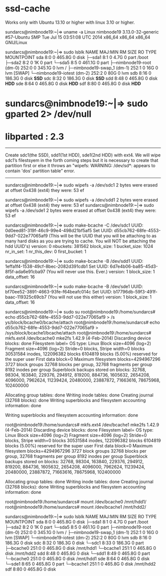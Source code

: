 ssd-cache
=========


Works only with Ubuntu 13.10 or higher with linux 3.10 or higher.


sundarcs@nimbnode19:~|⇒  uname -a
Linux nimbnode19 3.13.0-32-generic #57-Ubuntu SMP Tue Jul 15 03:51:08 UTC 2014 x86_64 x86_64 x86_64 GNU/Linux

sundarcs@nimbnode19:~|⇒  sudo lsblk
NAME                         MAJ:MIN RM   SIZE RO TYPE MOUNTPOINT
sda                            8:0    0 465.8G  0 disk
├─sda1                         8:1    0   4.7G  0 part /boot
├─sda2                         8:2    0     1K  0 part
└─sda5                         8:5    0 461.1G  0 part
  ├─nimbnode19-root (dm-0)   252:0    0 345.1G  0 lvm  /
  ├─nimbnode19-swap_1 (dm-1) 252:1    0    16G  0 lvm  [SWAP]
  └─nimbnode19-iotest (dm-2) 252:2    0    80G  0 lvm
sdb                            8:16   0 186.3G  0 disk     **SSD**
sdc                            8:32   0 186.3G  0 disk     **SSD**
sdd                            8:48   0 465.8G  0 disk     **HDD**
sde                            8:64   0 465.8G  0 disk     **HDD**
sdf                            8:80   0 465.8G  0 disk     **HDD**


sundarcs@nimbnode19:~|⇒  sudo gparted 2> /dev/null
======================
libparted : 2.3
======================

***
Create sdc1(the SSD), sdd1(1st HDD), sde1(2nd HDD) with ext4. We will wipe sdc1’s filestsyem in the forth coming steps but it is necessary to create that partition first or else it throws an "wipefs: WARNING: /dev/sd*: appears to contain 'dos' partition table” error.
***


sundarcs@nimbnode19:~|⇒  sudo wipefs -a /dev/sdc1
2 bytes were erased at offset 0x438 (ext4)
they were: 53 ef

sundarcs@nimbnode19:~|⇒  sudo wipefs -a /dev/sdd1
2 bytes were erased at offset 0x438 (ext4)
they were: 53 ef
sundarcs@nimbnode19:~|⇒  sudo wipefs -a /dev/sde1
2 bytes were erased at offset 0x438 (ext4)
they were: 53 ef


sundarcs@nimbnode19:~|⇒  sudo make-bcache -C /dev/sdc1
UUID:                   0d0eed81-319f-46c9-99e4-498d21bf5af5
Set UUID:               d55cb762-68fe-4553-9dd7-022e77065af9 (This will be the UUID that you will be attaching to as many hard disks as you are trying to cache. You will NOT be attaching the hdd UUID's)
version:                0
nbuckets:               381562
block_size:             1
bucket_size:            1024
nr_in_set:              1
nr_this_dev:            0
first_bucket:           1

sundarcs@nimbnode19:~|⇒  sudo make-bcache -B /dev/sdd1
UUID:                   1effa1f4-1538-49cf-8bec-2082d391cdb1
Set UUID:               6d7e4b06-ba85-45d3-8f5f-ada6e91cba97 (You will never use this. Ever.)
version:                1
block_size:             1
data_offset:            16

sundarcs@nimbnode19:~|⇒  sudo make-bcache -B /dev/sde1
UUID:                   bf70ee52-3891-4663-93fe-f64beafc014c
Set UUID:               b17796db-59f3-491f-baac-119325c69cb7 (You will not use this either)
version:                1
block_size:             1
data_offset:            16


sundarcs@nimbnode19:~|⇒  sudo su
root@nimbnode19:/home/sundarcs# echo d55cb762-68fe-4553-9dd7-022e77065af9 > /s
ys/block/bcache0/bcache/attach
root@nimbnode19:/home/sundarcs# echo d55cb762-68fe-4553-9dd7-022e77065af9 > /sys/block/bcache1/bcache/attach
root@nimbnode19:/home/sundarcs# mkfs.ext4 /dev/bcache0
mke2fs 1.42.9 (4-Feb-2014)
Discarding device blocks: done
Filesystem label=
OS type: Linux
Block size=4096 (log=2)
Fragment size=4096 (log=2)
Stride=0 blocks, Stripe width=0 blocks
30531584 inodes, 122096382 blocks
6104819 blocks (5.00%) reserved for the super user
First data block=0
Maximum filesystem blocks=4294967296
3727 block groups
32768 blocks per group, 32768 fragments per group
8192 inodes per group
Superblock backups stored on blocks:
        32768, 98304, 163840, 229376, 294912, 819200, 884736, 1605632, 2654208,
        4096000, 7962624, 11239424, 20480000, 23887872, 71663616, 78675968,
        102400000

Allocating group tables: done
Writing inode tables: done
Creating journal (32768 blocks): done
Writing superblocks and filesystem accounting information: done

Writing superblocks and filesystem accounting information: done

root@nimbnode19:/home/sundarcs# mkfs.ext4 /dev/bcache1
mke2fs 1.42.9 (4-Feb-2014)
Discarding device blocks: done
Filesystem label=
OS type: Linux
Block size=4096 (log=2)
Fragment size=4096 (log=2)
Stride=0 blocks, Stripe width=0 blocks
30531584 inodes, 122096382 blocks
6104819 blocks (5.00%) reserved for the super user
First data block=0
Maximum filesystem blocks=4294967296
3727 block groups
32768 blocks per group, 32768 fragments per group
8192 inodes per group
Superblock backups stored on blocks:
        32768, 98304, 163840, 229376, 294912, 819200, 884736, 1605632, 2654208,
        4096000, 7962624, 11239424, 20480000, 23887872, 71663616, 78675968,
        102400000

Allocating group tables: done
Writing inode tables: done
Creating journal (32768 blocks): done
Writing superblocks and filesystem accounting information: done

root@nimbnode19:/home/sundarcs# mount /dev/bcache0 /mnt/hdd1/
root@nimbnode19:/home/sundarcs# mount /dev/bcache1 /mnt/hdd2/

sundarcs@nimbnode19:~|⇒  sudo lsblk
NAME                         MAJ:MIN RM   SIZE RO TYPE MOUNTPOINT
sda                            8:0    0 465.8G  0 disk
├─sda1                         8:1    0   4.7G  0 part /boot
├─sda2                         8:2    0     1K  0 part
└─sda5                         8:5    0 461.1G  0 part
  ├─nimbnode19-root (dm-0)   252:0    0 345.1G  0 lvm  /
  ├─nimbnode19-swap_1 (dm-1) 252:1    0    16G  0 lvm  [SWAP]
  └─nimbnode19-iotest (dm-2) 252:2    0    80G  0 lvm
sdb                            8:16   0 186.3G  0 disk
sdc                            8:32   0 186.3G  0 disk
└─sdc1                         8:33   0 186.3G  0 part
  ├─bcache0                  251:0    0 465.8G  0 disk /mnt/hdd1
  └─bcache1                  251:1    0 465.8G  0 disk /mnt/hdd2
sdd                            8:48   0 465.8G  0 disk
└─sdd1                         8:49   0 465.8G  0 part
  └─bcache0                  251:0    0 465.8G  0 disk /mnt/hdd1
sde                            8:64   0 465.8G  0 disk
└─sde1                         8:65   0 465.8G  0 part
  └─bcache1                  251:1    0 465.8G  0 disk /mnt/hdd2
sdf                            8:80   0 465.8G  0 disk